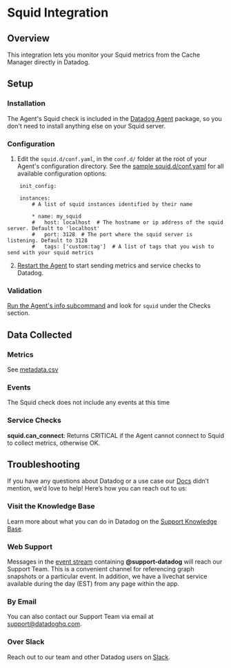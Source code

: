 # Squid Integration

## Overview

This integration lets you monitor your Squid metrics from the Cache Manager directly in Datadog.

## Setup

### Installation

The Agent's Squid check is included in the [Datadog Agent][1] package, so you don't need to install anything else on your Squid server.

### Configuration

1. Edit the `squid.d/conf.yaml`, in the `conf.d/` folder at the root of your Agent's configuration directory.
    See the [sample squid.d/conf.yaml][2] for all available configuration options:

```
    init_config:

    instances:
        # A list of squid instances identified by their name

        * name: my_squid
        #   host: localhost  # The hostname or ip address of the squid server. Default to 'localhost'
        #   port: 3128  # The port where the squid server is listening. Default to 3128
        #   tags: ['custom:tag']  # A list of tags that you wish to send with your squid metrics
```

2. [Restart the Agent][10] to start sending metrics and service checks to Datadog.

### Validation

[Run the Agent's info subcommand][3] and look for `squid` under the Checks section.

## Data Collected

### Metrics

See [metadata.csv][4]

### Events

The Squid check does not include any events at this time

### Service Checks

**squid.can_connect**:
Returns CRITICAL if the Agent cannot connect to Squid to collect metrics, otherwise OK.

## Troubleshooting

If you have any questions about Datadog or a use case our [Docs][5] didn’t mention, we’d love to help! Here’s how you can reach out to us:

### Visit the Knowledge Base

Learn more about what you can do in Datadog on the [Support Knowledge Base][6].

### Web Support

Messages in the [event stream][7] containing **@support-datadog** will reach our Support Team. This is a convenient channel for referencing graph snapshots or a particular event. In addition, we have a livechat service available during the day (EST) from any page within the app.

### By Email

You can also contact our Support Team via email at [support@datadoghq.com][8].

### Over Slack

Reach out to our team and other Datadog users on [Slack][9].


[1]: https://app.datadoghq.com/account/settings#agent
[2]: https://github.com/DataDog/integrations-core/blob/master/squid/datadog_checks/squid/data/conf.yaml.example
[3]: https://docs.datadoghq.com/agent/faq/agent-commands/#agent-status-and-information
[4]: https://github.com/DataDog/integrations-core/blob/master/squid/metadata.csv
[5]: https://docs.datadoghq.com/
[6]: https://datadog.zendesk.com/agent/
[7]: https://app.datadoghq.com/event/stream
[8]: mailto:support@datadoghq.com
[9]: https://chat.datadoghq.com/
[10]: https://docs.datadoghq.com/agent/faq/agent-commands/#start-stop-restart-the-agent
